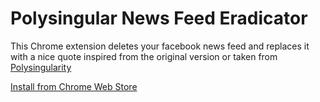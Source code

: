 Polysingular News Feed Eradicator
====================

This Chrome extension deletes your facebook news feed
and replaces it with a nice quote inspired from the 
original version or taken from
[Polysingularity](http://polysingularity.com)

[Install from Chrome Web Store](https://chrome.google.com/webstore/detail/news-feed-eradicator-for/fjcldmjmjhkklehbacihaiopjklihlgg?hl=en)
